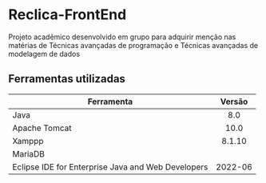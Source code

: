 # Reclica-FrontEnd
Projeto acadêmico desenvolvido em grupo para adquirir menção nas matérias de Técnicas avançadas de programação e Técnicas avançadas de modelagem de dados

## Ferramentas utilizadas

| Ferramenta    | Versão        |
| ------------- |:-------------:|
| Java          | 8.0           |
| Apache Tomcat | 10.0          |
| Xamppp        | 8.1.10        |
| MariaDB       |               |
| Eclipse IDE for Enterprise Java and Web Developers | 2022-06 |
